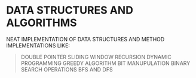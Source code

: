 # DATA STRUCTURES AND ALGORITHMS
NEAT IMPLEMENTATION OF DATA STRUCTURES AND METHOD IMPLEMENTATIONS LIKE:
> DOUBLE POINTER
> SLIDING WINDOW
> RECURSION
> DYNAMIC PROGRAMMING
> GREEDY ALGORITHM
> BIT MANUPULATION
> BINARY SEARCH OPERATIONS
> BFS AND DFS
